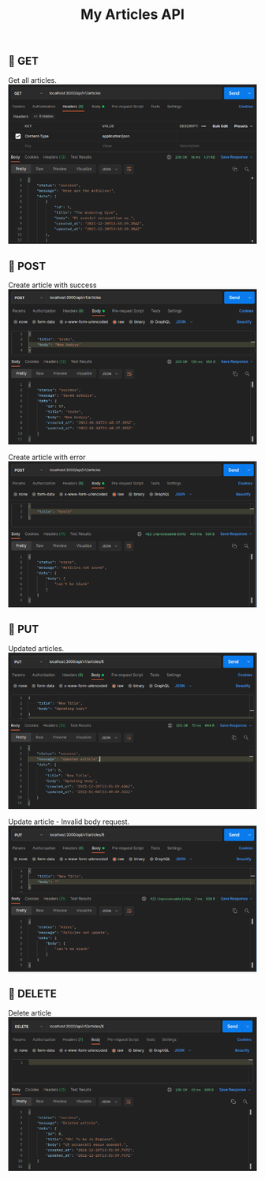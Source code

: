 <h1 align="center">My Articles API</h1>
<br />

## :file_folder: GET

Get all articles.   
![Imagem do projeto](app/assets/images/get.png)

## :file_folder: POST
Create article with success 
![Imagem do projeto](app/assets/images/post-success.png)

Create article with error
![Imagem do projeto](app/assets/images/post-error.png)

## :file_folder: PUT
Updated articles.   
![Imagem do projeto](app/assets/images/put-success.png)

Update article - Invalid body request.   
![Imagem do projeto](app/assets/images/put-error.png)

## :file_folder: DELETE
Delete article
![Imagem do projeto](app/assets/images/delete.png)
<br />
